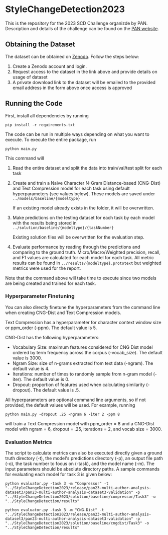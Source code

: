 # StyleChangeDetection2023

This is the repository for the 2023 SCD Challenge organizde by PAN. 
Description and details of the challenge can be found on the [PAN website](https://pan.webis.de/clef23/pan23-web/style-change-detection.html).


## Obtaining the Dataset
The dataset can be obtained on [Zenodo](https://zenodo.org/record/7729178#.ZEnUrC-B1Z0). Follow the steps below:
1. Create a Zenodo account and login.
2. Request access to the dataset in the link above and provide details on usage of dataset
3. A private download link to the dataset will be emailed to the provided email address in the form above once access is approved

## Running the Code
First, install all dependencies by running 

```pip install -r requirements.txt```

The code can be run in multiple ways depending on what you want to execute. To execute the entire package, run

```python main.py```

This command will 
1. Read the entire dataset and split the data into train/val/test split for each task
2. Create and train a Naive Character N-Gram Distance-based (CNG-Dist) and Text Compression model for each task using default hyperparameters (see values below).
These models are saved under ```../models/baseline/{modeltype}```

    If an existing model already exists in the folder, it will be overwritten.
3. Make predictions on the testing dataset for each task by each model with the results being stored in 
```../solution/baseline/{modeltype}/{taskNumber}```

    Existing solution files will be overwritten for the evaluation step.
4. Evaluate performance by reading through the predictions and comparing to the ground truth. 
Micro/Macro/Weighted precision, recall, and F1 values are calculated for each model for each task. 
All metric results can be found in ```../results/{modeltype}.prototext``` but weighted metrics were used for the report.

Note that the command above will take time to execute since two models are being created and trained for each task.

### Hyperparameter Finetuning
You can also directly finetune the hyperparameters from the command line when creating CNG-Dist and Text Compression models.

Text Compression has a hyperparameter for character context window size or ppm_order (-ppm). The default value is 5.

CNG-Dist has the following hyperparameters:
- Vocabulary Size: maximum features considered for CNG Dist model ordered by term frequency across the corpus (-vocab_size). The default value is 3000.
- Ngram Size: size of n-grams extracted from text data (-ngram). The default value is 4.
- Iterations: number of times to randomly sample from n-gram model (-iter). The default value is 0.
- Dropout: proportion of features used when calculating similarity (-dropout). The default value is .5.

All hyperparameters are optional command line arguments, so if not provided, the default values will be used. For example, running

```python main.py -dropout .25 -ngram 6 -iter 2 -ppm 8```

will train a Text Compression model with ppm_order = 8 and a CNG-Dist model with ngram = 6, dropout = .25, iterations = 2, and vocab size = 3000.


### Evaluation Metrics
The script to calculate metrics can also be executed directly given a ground truth directory (-t), the model's predictions directory (-p),
an output file path (-o), the task number to focus on (-task), and the model name (-m). The input parameters should be absolute directory paths.
A sample commands for evaluating each model for task 3 is given below:

```python evaluator.py -task 3 -m "Compressor" -t "../StyleChangeDetection2023/release/pan23-multi-author-analysis-dataset3/pan23-multi-author-analysis-dataset3-validation" -p "../StyleChangeDetection2023/solution/baseline/compressor/Task3" -o "../StyleChangeDetection/results"```

```python evaluator.py -task 3 -m "CNG-Dist" -t "../StyleChangeDetection2023/release/pan23-multi-author-analysis-dataset3/pan23-multi-author-analysis-dataset3-validation" -p "../StyleChangeDetection2023/solution/baseline/cngdist/Task3" -o "../StyleChangeDetection/results"```
